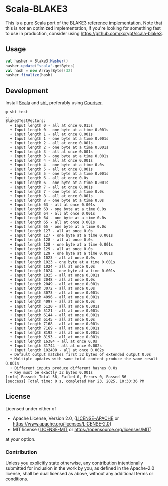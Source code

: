 # Scala-BLAKE3

This is a pure Scala port of the BLAKE3 [reference implementation](https://github.com/BLAKE3-team/BLAKE3/blob/master/reference_impl/reference_impl.rs). Note that this is _not_ an optimized implementation, if you're looking for something fast to use in production, consider using https://github.com/kcrypt/scala-blake3.

## Usage

```scala
val hasher = Blake3.Hasher()
hasher.update("scala".getBytes)
val hash = new Array[Byte](32)
hasher.finalize(hash)
```

## Development

Install [Scala](https://scala-lang.org) and [sbt](https://www.scala-sbt.org/), preferably using [Couriser](https://get-coursier.io/).

```shell
φ sbt test
...
Blake3TestVectors:
  + Input length 0 - all at once 0.013s
  + Input length 0 - one byte at a time 0.001s
  + Input length 1 - all at once 0.001s
  + Input length 1 - one byte at a time 0.001s
  + Input length 2 - all at once 0.001s
  + Input length 2 - one byte at a time 0.001s
  + Input length 3 - all at once 0.001s
  + Input length 3 - one byte at a time 0.001s
  + Input length 4 - all at once 0.001s
  + Input length 4 - one byte at a time 0.0s
  + Input length 5 - all at once 0.001s
  + Input length 5 - one byte at a time 0.001s
  + Input length 6 - all at once 0.0s
  + Input length 6 - one byte at a time 0.001s
  + Input length 7 - all at once 0.001s
  + Input length 7 - one byte at a time 0.0s
  + Input length 8 - all at once 0.001s
  + Input length 8 - one byte at a time 0.0s
  + Input length 63 - all at once 0.001s
  + Input length 63 - one byte at a time 0.0s
  + Input length 64 - all at once 0.001s
  + Input length 64 - one byte at a time 0.0s
  + Input length 65 - all at once 0.001s
  + Input length 65 - one byte at a time 0.0s
  + Input length 127 - all at once 0.0s
  + Input length 127 - one byte at a time 0.001s
  + Input length 128 - all at once 0.0s
  + Input length 128 - one byte at a time 0.001s
  + Input length 129 - all at once 0.0s
  + Input length 129 - one byte at a time 0.001s
  + Input length 1023 - all at once 0.0s
  + Input length 1023 - one byte at a time 0.001s
  + Input length 1024 - all at once 0.0s
  + Input length 1024 - one byte at a time 0.001s
  + Input length 1025 - all at once 0.001s
  + Input length 2048 - all at once 0.0s
  + Input length 2049 - all at once 0.001s
  + Input length 3072 - all at once 0.0s
  + Input length 3073 - all at once 0.001s
  + Input length 4096 - all at once 0.001s
  + Input length 4097 - all at once 0.0s
  + Input length 5120 - all at once 0.001s
  + Input length 5121 - all at once 0.001s
  + Input length 6144 - all at once 0.001s
  + Input length 6145 - all at once 0.0s
  + Input length 7168 - all at once 0.001s
  + Input length 7169 - all at once 0.001s
  + Input length 8192 - all at once 0.001s
  + Input length 8193 - all at once 0.001s
  + Input length 16384 - all at once 0.0s
  + Input length 31744 - all at once 0.002s
  + Input length 102400 - all at once 0.002s
  + Default output matches first 32 bytes of extended output 0.0s
  + Multiple updates with same total content produce the same result 0.001s
  + Different inputs produce different hashes 0.0s
  + Key must be exactly 32 bytes 0.001s
[info] Passed: Total 56, Failed 0, Errors 0, Passed 56
[success] Total time: 0 s, completed Mar 23, 2025, 10:30:36 PM
```

##  License

Licensed under either of

- Apache License, Version 2.0, ([LICENSE-APACHE](./LICENSE-APACHE) or https://www.apache.org/licenses/LICENSE-2.0)
- MIT license ([LICENSE-MIT](./LICENSE-MIT) or https://opensource.org/licenses/MIT)

at your option.

### Contribution

Unless you explicitly state otherwise, any contribution intentionally submitted for inclusion in the work by you, as defined in the Apache-2.0 license, shall be dual licensed as above, without any additional terms or conditions.
